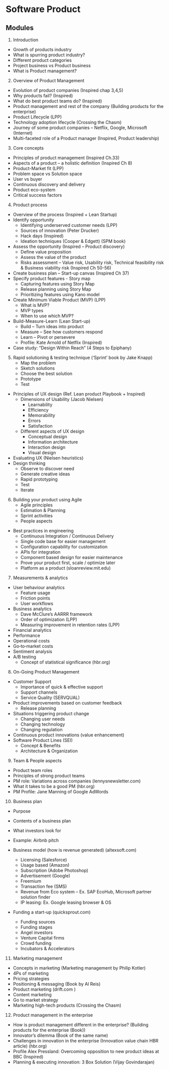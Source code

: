 # Software Product 

## Modules
 
1.	Introduction
* Growth of products industry
* What is spurring product industry? 
* Different product categories
* Project business vs Product business
* What is Product management?

2.	Overview of Product Management
* Evolution of product companies (Inspired chap 3,4,5)
* Why products fail? (Inspired)
* What do best product teams do? (Inspired)
* Product management and rest of the company (Building products for the enterprise)
* Product Lifecycle (LPP)
* Technology adoption lifecycle (Crossing the Chasm)
* Journey of some product companies – Netflix, Google, Microsoft (Internet)
* Multi-faceted role of a Product manager (Inspired, Product leadership)

3.	Core concepts
* Principles of product management (Inspired Ch.33)
* Aspects of a product – a holistic definition (Inspired Ch 8)
* Product-Market fit (LPP)
* Problem space vs Solution space
* User vs buyer
* Continuous discovery and delivery 
* Product eco-system
* Critical success factors 

4.	Product process
* Overview of the process (Inspired + Lean Startup)
* Identify opportunity 
    * Identifying underserved customer needs (LPP)
    * Sources of innovation (Peter Drucker)
    * Hack days (Inspired)
    * Ideation techniques (Cooper & Edgett) (SPM book)
* Assess the opportunity  (Inspired – Product discovery)
    * Define value proposition
    * Assess the value of the product
    * Risks assessment – Value risk, Usability risk, Technical feasibility risk & Business viability risk (Inspired Ch 50-56)
* Create business plan – Start-up canvas (Inspired Ch 37)
* Specify product features - Story map
    * Capturing features using Story Map
    * Release planning using Story Map
    * Prioritizing features using Kano model
* Create Minimum Viable Product (MVP) (LPP)
    * What is MVP?
    * MVP types
    * When to use which MVP?
* Build-Measure-Learn (Lean Start-up)
    * Build – Turn ideas into product
    * Measure – See how customers respond
    * Learn – Pivot or persevere
    * Profile: Kate Arnold of Netflix (Inspired)
* Case study: “Design Within Reach” (4 Steps to Epiphany)

5.	Rapid solutioning & testing technique (‘Sprint’ book by Jake Knapp)
    *   Map the problem
    *   Sketch solutions
    *   Choose the best solution
    *   Prototype
    *   Test
*   Principles of UX design (Ref. Lean product Playbook + Inspired)
    *   Dimensions of Usability (Jacob Nielsen)
        *   Learnability
        *   Efficiency
        *   Memorability
        *   Errors
        *   Satisfaction
    *   Different aspects of UX design
        *   Conceptual design
        *   Information architecture
        *   Interaction design
        *   Visual design
*   Evaluating UX (Nielsen heuristics)
*   Design thinking
    *   Observe to discover need 
    *   Generate creative ideas
    *   Rapid prototyping
    *   Test 
    *   Iterate
    
6.	Building your product using Agile 
    * Agile principles
    * Estimation & Planning
    * Sprint activities
    * People aspects

* Best practices in engineering 
    * Continuous Integration / Continuous Delivery
    * Single code base for easier management
    * Configuration capability for customization
    * APIs for integration
    * Component based design for easier maintenance
    * Prove your product first, scale / optimize later
    * Platform as a product (sloanreview.mit.edu)

7.	Measurements & analytics
* User behaviour analytics 
    * Feature usage
    * Friction points
    * User workflows
* Business analytics
    * Dave McClure’s AARRR framework
    * Order of optimization (LPP)
    * Measuring improvement in retention rates (LPP)
* Financial analytics
* Performance 
* Operational costs 
* Go‐to‐market costs
* Sentiment analysis
* A/B testing
    * Concept of statistical significance (hbr.org)

8.	On-Going Product Management 
* Customer Support 
    * Importance of quick & effective support
    * Support channels
    * Service Quality (SERVQUAL)
* Product improvements based on customer feedback
    * Release planning
* Situations triggering product change 
    * Changing user needs
    * Changing technology
    * Changing regulation
* Continuous product innovations (value enhancement)
* Software Product Lines (SEI)
    * Concept & Benefits
    * Architecture & Organization 

9.	Team & People aspects 
* Product team roles
* Principles of strong product teams
* PM role: Variations across companies (lennysnewsletter.com)
* What it takes to be a good PM (hbr.org) 
* PM Profile: Jane Manning of Google AdWords

10.	Business plan 
* Purpose
* Contents of a business plan
* What investors look for
* Example: Airbnb pitch

* Business model (how is revenue generated) (altexsoft.com)
    * Licensing (Salesforce)
    * Usage based (Amazon)
    * Subscription (Adobe Photoshop)
    * Advertisement (Google)
    * Freemium
    * Transaction fee (SMS)
    * Revenue from Eco system – Ex. SAP EcoHub, Microsoft partner solution finder
    * IP leasing: Ex. Google leasing browser & OS

* Funding a start-up (quicksprout.com)
    * Funding sources
    * Funding stages
    * Angel investors
    * Venture Capital firms
    * Crowd funding
    * Incubators & Accelerators

11.	Marketing management
* Concepts in marketing (Marketing management by Philip Kotler)
* 4Ps of marketing
* Pricing strategies
* Positioning & messaging (Book by Al Reis)
* Product marketing (drift.com )
* Content marketing
* Go to market strategy
* Marketing high-tech products (Crossing the Chasm)

12.	Product management in the enterprise
* How is product management different in the enterprise? (Building products for the enterprise (Book))
* Innovator’s dilemma (Book of the same name)
* Challenges in innovation in the enterprise (Innovation value chain HBR article) (hbr.org) 
* Profile Alex Pressland: Overcoming opposition to new product ideas at BBC (Inspired)
* Planning & executing innovation: 3 Box Solution  (Vijay Govindarajan) 

